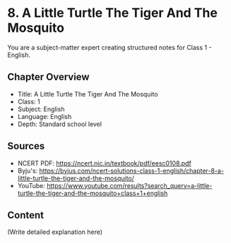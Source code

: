 # 8. A Little Turtle The Tiger And The Mosquito

You are a subject-matter expert creating structured notes for Class 1 - English.

## Chapter Overview
- Title: A Little Turtle The Tiger And The Mosquito
- Class: 1
- Subject: English
- Language: English
- Depth: Standard school level

## Sources
- NCERT PDF: https://ncert.nic.in/textbook/pdf/eesc0108.pdf
- Byju's: https://byjus.com/ncert-solutions-class-1-english/chapter-8-a-little-turtle-the-tiger-and-the-mosquito/
- YouTube: https://www.youtube.com/results?search_query=a-little-turtle-the-tiger-and-the-mosquito+class+1+english

## Content
(Write detailed explanation here)
